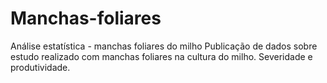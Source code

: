 # Manchas-foliares
Análise estatística - manchas foliares do milho
Publicação de dados sobre estudo realizado com manchas foliares na cultura do milho. Severidade e produtividade.
